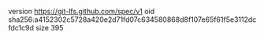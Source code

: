 version https://git-lfs.github.com/spec/v1
oid sha256:a4152302c5728a420e2d71fd07c634580868d8f107e65f61f5e3112dcfdc1c9d
size 395
